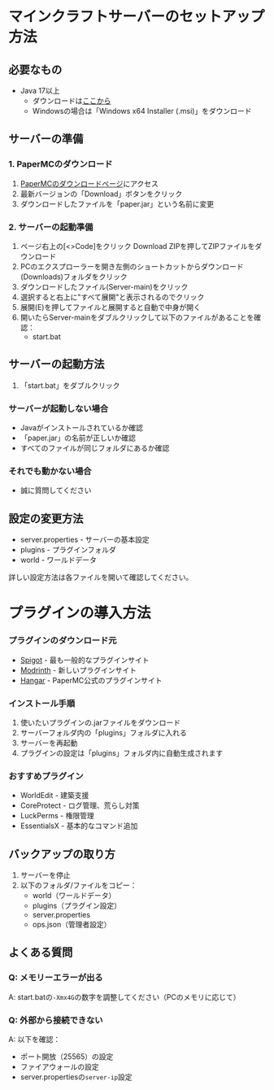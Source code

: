 # マインクラフトサーバーのセットアップ方法

## 必要なもの

* Java 17以上
  * ダウンロードは[ここから](https://adoptium.net/temurin/releases/?version=17)
  * Windowsの場合は「Windows x64 Installer (.msi)」をダウンロード

## サーバーの準備

### 1. PaperMCのダウンロード

1. [PaperMCのダウンロードページ](https://papermc.io/downloads)にアクセス
2. 最新バージョンの「Download」ボタンをクリック
3. ダウンロードしたファイルを「paper.jar」という名前に変更

### 2. サーバーの起動準備

1. ページ右上の[<>Code]をクリック Download ZIPを押してZIPファイルをダウンロード
2. PCのエクスプローラーを開き左側のショートカットからダウンロード(Downloads)フォルダをクリック
3.  ダウンロードしたファイル(Server-main)をクリック
4. 選択すると右上に"すべて展開"と表示されるのでクリック
5. 展開(E)を押してファイルと展開すると自動で中身が開く
6. 開いたらServer-mainをダブルクリックして以下のファイルがあることを確認：
   * start.bat

## サーバーの起動方法

1. 「start.bat」をダブルクリック

### サーバーが起動しない場合

* Javaがインストールされているか確認
* 「paper.jar」の名前が正しいか確認
* すべてのファイルが同じフォルダにあるか確認

### それでも動かない場合

* 誠に質問してください

## 設定の変更方法

* server.properties - サーバーの基本設定
* plugins - プラグインフォルダ
* world - ワールドデータ

詳しい設定方法は各ファイルを開いて確認してください。

# プラグインの導入方法

### プラグインのダウンロード元

* [Spigot](https://www.spigotmc.org/resources/) - 最も一般的なプラグインサイト
* [Modrinth](https://modrinth.com/plugins) - 新しいプラグインサイト
* [Hangar](https://hangar.papermc.io/) - PaperMC公式のプラグインサイト

### インストール手順

1. 使いたいプラグインの.jarファイルをダウンロード
2. サーバーフォルダ内の「plugins」フォルダに入れる
3. サーバーを再起動
4. プラグインの設定は「plugins」フォルダ内に自動生成されます

### おすすめプラグイン

* WorldEdit - 建築支援
* CoreProtect - ログ管理、荒らし対策
* LuckPerms - 権限管理
* EssentialsX - 基本的なコマンド追加

## バックアップの取り方

1. サーバーを停止
2. 以下のフォルダ/ファイルをコピー：
   * world（ワールドデータ）
   * plugins（プラグイン設定）
   * server.properties
   * ops.json（管理者設定）

## よくある質問

### Q: メモリーエラーが出る
A: start.batの`-Xmx4G`の数字を調整してください（PCのメモリに応じて）

### Q: 外部から接続できない
A: 以下を確認：
* ポート開放（25565）の設定
* ファイアウォールの設定
* server.propertiesの`server-ip`設定
